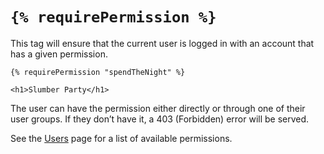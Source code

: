 # `{% requirePermission %}`

This tag will ensure that the current user is logged in with an account that has a given permission.

```twig
{% requirePermission "spendTheNight" %}

<h1>Slumber Party</h1>
```

The user can have the permission either directly or through one of their user groups. If they don’t have it, a 403 (Forbidden) error will be served.

See the [Users](../users.md#permissions) page for a list of available permissions.
